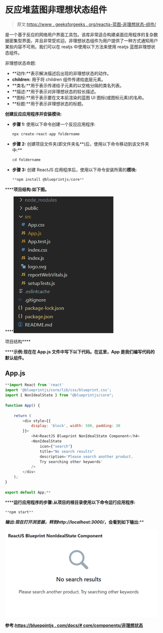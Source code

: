 # 反应堆蓝图非理想状态组件

> 原文:[https://www . geeksforgeeks . org/reactjs-蓝图-非理想状态-组件/](https://www.geeksforgeeks.org/reactjs-blueprint-nonidealstate-component/)

是一个基于反应的网络用户界面工具包。该库非常适合构建桌面应用程序的复杂数据密集型界面，并且非常受欢迎。非理想状态组件为用户提供了一种方式通知用户某些内容不可用。我们可以在 reatjs 中使用以下方法来使用 reatjs 蓝图非理想状态组件。

非理想状态命题:

*   **动作:**表示解决描述后出现的非理想状态的动作。
*   **children:** 用于将 children 组件传递给底层元素。
*   **类名:**用于表示传递给子元素的以空格分隔的类名列表。
*   **描述:**用于表示对非理想状态的较长描述。
*   **图标:**用于表示要在文本前渲染的蓝图 UI 图标(或图标元素)的名称。
*   **标题:**用于表示非理想状态的标题。

**创建反应应用程序并安装模块:**

*   **步骤 1:** 使用以下命令创建一个反应应用程序:

    ```jsx
    npx create-react-app foldername
    ```

*   **步骤 2:** 创建项目文件夹(即文件夹名**)后，使用以下命令移动到该文件夹中:**

    ```jsx
    cd foldername
    ```

*   **步骤 3:** 创建 ReactJS 应用程序后，使用以下命令安装所需的****模块:****

    ```jsx
    **npm install @blueprintjs/core**
    ```

******项目结构:**如下图。****

****![](img/f04ae0d8b722a9fff0bd9bd138b29c23.png)

项目结构**** 

******示例:**现在在 **App.js** 文件中写下以下代码。在这里，App 是我们编写代码的默认组件。****

## ****App.js****

```jsx
**import React from 'react'
import '@blueprintjs/core/lib/css/blueprint.css';
import { NonIdealState } from "@blueprintjs/core";

function App() {

    return (
        <div style={{
            display: 'block', width: 500, padding: 30
        }}>
            <h4>ReactJS Blueprint NonIdealState Component</h4>
            <NonIdealState
                icon={"search"}
                title="No search results"
                description='Please search another product. 
                Try searching other keywords'
            />
        </div>
    );
}

export default App;**
```

******运行应用程序的步骤:**从项目的根目录使用以下命令运行应用程序:****

```jsx
**npm start**
```

******输出:**现在打开浏览器，转到***http://localhost:3000/***，会看到如下输出:****

****![](img/187c79009a36b866767f863fb097fcd8.png)****

******参考:**[https://bluepointjs . com/docs/# core/components/非理想状态](https://blueprintjs.com/docs/#core/components/non-ideal-state)****